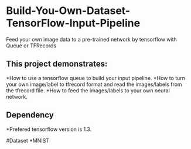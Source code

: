 # Build-You-Own-Dataset-TensorFlow-Input-Pipeline
Feed your own image data to a pre-trained network by tensorflow with Queue or TFRecords

## This project demonstrates:
*How to use a tensorflow queue to build your input pipeline.
*How to turn your own image/label to tfrecord format and read the images/labels from the tfrecord file.
*How to feed the images/labels to your own neural network.

## Dependency
*Prefered tensorflow version is 1.3.

#Dataset
*MNIST
